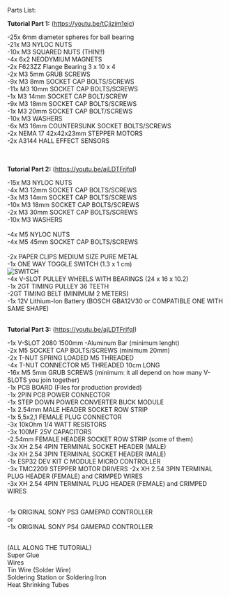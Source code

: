 Parts List:</br>

**Tutorial Part 1:**  (https://youtu.be/tCjizim1ejc)</br>

-25x 6mm diameter spheres for ball bearing</br>
-21x M3 NYLOC NUTS</br>
-10x M3 SQUARED NUTS (THIN!!)</br>
-4x 6x2 NEODYMIUM MAGNETS</br>
-2x  F623ZZ Flange Bearing  3 x 10 x 4</br>
-2x M3 5mm GRUB SCREWS</br>
-9x M3 8mm SOCKET CAP BOLTS/SCREWS</br>
-11x M3 10mm SOCKET CAP BOLTS/SCREWS</br>
-1x M3 14mm SOCKET CAP BOLT/SCREW</br>
-9x M3 18mm SOCKET CAP BOLTS/SCREWS</br>
-1x M3 20mm SOCKET CAP BOLT/SCREWS</br>
-10x M3 WASHERS</br>
-6x M3 16mm COUNTERSUNK SOCKET BOLTS/SCREWS</br>
-2x NEMA 17 42x42x23mm STEPPER MOTORS</br>
-2x A3144 HALL EFFECT SENSORS</br>
</br></br>


**Tutorial Part 2:**  (https://youtu.be/ajLDTFrjfqI)</br>

-15x M3 NYLOC NUTS</br>
-4x M3 12mm SOCKET CAP BOLTS/SCREWS</br>
-3x M3 14mm SOCKET CAP BOLTS/SCREWS</br>
-10x M3 18mm SOCKET CAP BOLTS/SCREWS</br>
-2x M3 30mm SOCKET CAP BOLTS/SCREWS</br>
-10x M3 WASHERS</br></br>
-4x M5 NYLOC NUTS</br>
-4x M5 45mm SOCKET CAP BOLTS/SCREWS</br></br>
-2x PAPER CLIPS MEDIUM SIZE PURE METAL</br>
-1x ONE WAY TOGGLE SWITCH (1.3 x 1 cm)</br>
![SWITCH](http://www.christmasvillages.it/shared/switchb.jpg)</br>
-4x V-SLOT PULLEY WHEELS WITH BEARINGS (24 x 16 x 10.2)</br>
-1x 2GT TIMING PULLEY 36 TEETH</br>
-2GT TIMING BELT (MINIMUM 2 METERS)</br>
-1x 12V Lithium-Ion Battery (BOSCH GBA12V30 or COMPATIBLE ONE WITH SAME SHAPE)</br></br>


**Tutorial Part 3:**  (https://youtu.be/ajLDTFrjfqI)</br>

-1x V-SLOT 2080 1500mm -Aluminum Bar (minimum lenght)</br>
-2x M5 SOCKET CAP BOLTS/SCREWS (minimum 20mm)</br>
-2x T-NUT SPRING LOADED M5 THREADED</br>
-4x T-NUT CONNECTOR M5 THREADED 10cm LONG</br>
-16x M5 5mm GRUB SCREWS (minimum: it all depend on how many V-SLOTS you join together)</br>
-1x PCB BOARD (Files for production provided)</br>
-1x 2PIN PCB POWER CONNECTOR</br>
-1x STEP DOWN POWER CONVERTER BUCK MODULE</br>
-1x 2.54mm MALE HEADER SOCKET ROW STRIP</br>
-1x 5,5x2,1 FEMALE PLUG CONNECTOR</br>
-3x 10kOhm 1/4 WATT RESISTORS</br>
-3x 100MF 25V CAPACITORS</br>
-2.54mm FEMALE HEADER SOCKET ROW STRIP (some of them)</br>
-3x XH 2.54 4PIN TERMINAL SOCKET HEADER (MALE)</br>
-3x XH 2.54 3PIN TERMINAL SOCKET HEADER (MALE)</br>
-1x ESP32 DEV KIT C MODULE MICRO CONTROLLER</br>
-3x TMC2209 STEPPER MOTOR DRIVERS
-2x XH 2.54 3PIN TERMINAL PLUG HEADER (FEMALE) and CRIMPED WIRES</br>
-3x XH 2.54 4PIN TERMINAL PLUG HEADER (FEMALE) and CRIMPED WIRES</br></br>

-1x ORIGINAL SONY PS3 GAMEPAD CONTROLLER</br>
or</br>
-1x ORIGINAL SONY PS4 GAMEPAD CONTROLLER</br></br> 

 

(ALL ALONG THE TUTORIAL)</br>
Super Glue</br>
Wires</br>
Tin Wire (Solder Wire)</br>
Soldering Station or Soldering Iron</br>
Heat Shrinking Tubes</br>
